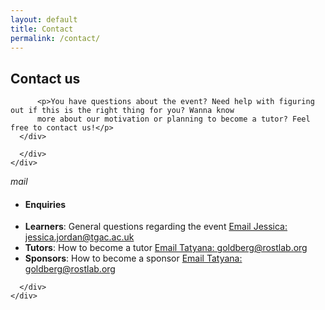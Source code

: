 ```yaml
---
layout: default
title: Contact
permalink: /contact/
---
```

<section class="blue lighten-3 primary-color">
  <div class="container">
    <!--   Icon Section   -->
    <div class="row">
      <div class="col s12 m8">
          <h1 class="primary-color">Contact us</h1>

          <p>You have questions about the event? Need help with figuring out if this is the right thing for you? Wanna know
          more about our motivation or planning to become a tutor? Feel free to contact us!</p>
      </div>

      </div>
    </div>
  </div>
</section>
<section>
  <div class="container">
    <!--   Icon Section   -->
    <div class="row valign-wrapper">
      <div class="col s12 m2 valign">
        <i class="material-icons large secondary-color">mail</i>
      </div>
      <div class="col s12 m10">
        <ul class="collection with-header">
          <li class="collection-header"><h4>Enquiries</h4></li>
          <li class="collection-item">
          <strong>Learners</strong>: General questions regarding the event<span class="right">
          <a class="tertiary-color" href="mailto:jessica.jordan@tgac.ac.uk?subject=Anita Borg Learners Question">Email Jessica: jessica.jordan@tgac.ac.uk</a></span></li>
          <li class="collection-item">
            <strong>Tutors</strong>: How to become a tutor
          <span class="right">
            <a class="tertiary-color" href="mailto:goldberg@rostlab.org?subject=Anita Borg Tutors Question">Email Tatyana: goldberg@rostlab.org</a>
           </span>
          </li>
          <li class="collection-item">
            <strong>Sponsors</strong>: How to become a sponsor
          <span class="right">
            <a class="tertiary-color" href="mailto:goldberg@rostlab.org?subject=Anita Borg Sponsors Question">Email Tatyana: goldberg@rostlab.org</a>
           </span>
          </li>
        </ul>
      </div>

      </div>
    </div>
  </div>
</section>

